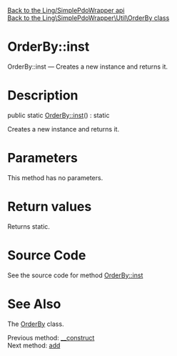 [Back to the Ling/SimplePdoWrapper api](https://github.com/lingtalfi/SimplePdoWrapper/blob/master/doc/api/Ling/SimplePdoWrapper.md)<br>
[Back to the Ling\SimplePdoWrapper\Util\OrderBy class](https://github.com/lingtalfi/SimplePdoWrapper/blob/master/doc/api/Ling/SimplePdoWrapper/Util/OrderBy.md)


OrderBy::inst
================



OrderBy::inst — Creates a new instance and returns it.




Description
================


public static [OrderBy::inst](https://github.com/lingtalfi/SimplePdoWrapper/blob/master/doc/api/Ling/SimplePdoWrapper/Util/OrderBy/inst.md)() : static




Creates a new instance and returns it.




Parameters
================

This method has no parameters.


Return values
================

Returns static.








Source Code
===========
See the source code for method [OrderBy::inst](https://github.com/lingtalfi/SimplePdoWrapper/blob/master/Util/OrderBy.php#L45-L48)


See Also
================

The [OrderBy](https://github.com/lingtalfi/SimplePdoWrapper/blob/master/doc/api/Ling/SimplePdoWrapper/Util/OrderBy.md) class.

Previous method: [__construct](https://github.com/lingtalfi/SimplePdoWrapper/blob/master/doc/api/Ling/SimplePdoWrapper/Util/OrderBy/__construct.md)<br>Next method: [add](https://github.com/lingtalfi/SimplePdoWrapper/blob/master/doc/api/Ling/SimplePdoWrapper/Util/OrderBy/add.md)<br>

